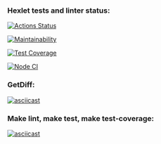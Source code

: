 ### Hexlet tests and linter status:
[![Actions Status](https://github.com/kristinafrdx/frontend-project-46/workflows/hexlet-check/badge.svg)](https://github.com/kristinafrdx/frontend-project-46/actions)

[![Maintainability](https://api.codeclimate.com/v1/badges/22291527cfe2d583fc1c/maintainability)](https://codeclimate.com/github/kristinafrdx/frontend-project-46/maintainability)

[![Test Coverage](https://api.codeclimate.com/v1/badges/22291527cfe2d583fc1c/test_coverage)](https://codeclimate.com/github/kristinafrdx/frontend-project-46/test_coverage)

[![Node CI](https://github.com/kristinafrdx/frontend-project-46/actions/workflows/main.yml/badge.svg)](https://github.com/kristinafrdx/frontend-project-46/actions/workflows/main.yml)

### GetDiff:
[![asciicast](https://asciinema.org/a/1rcyWdI4lWUNdnU96pUyL9th2.svg)](https://asciinema.org/a/1rcyWdI4lWUNdnU96pUyL9th2)

### Make lint, make test, make test-coverage:
[![asciicast](https://asciinema.org/a/2H1UQXDQR172xHwbdD1kMprXE.svg)](https://asciinema.org/a/2H1UQXDQR172xHwbdD1kMprXE)
